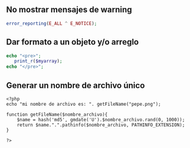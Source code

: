 ## No mostrar mensajes de warning
```php
error_reporting(E_ALL ^ E_NOTICE);
```

## Dar formato a un objeto y/o arreglo

```php
echo "<pre>";
   print_r($myarray);
echo "</pre>";
```

## Generar un nombre de archivo único

    <?php 
    echo "mi nombre de archivo es: ". getFileName("pepe.png");

    function getFileName($nombre_archivo){
        $name = hash('md5', gmdate('U').$nombre_archivo.rand(0, 1000)); 
        return $name.".".pathinfo($nombre_archivo, PATHINFO_EXTENSION);
    }

    ?>
